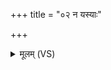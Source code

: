 +++
title = "०२ न यस्याः"

+++
<details><summary>मूलम् (VS)</summary>

न यस्याः॑ पा॒रं ददृ॑शे॒ न योयु॑व॒द्विश्व॑म॒स्यां नि वि॑शते॒ यदेज॑ति। अरि॑ष्टासस्त उर्वि तमस्वति॒ रात्रि॑ पा॒रम॑शीमहि॒ भद्रे॑ पा॒रम॑शीमहि ॥
</details>